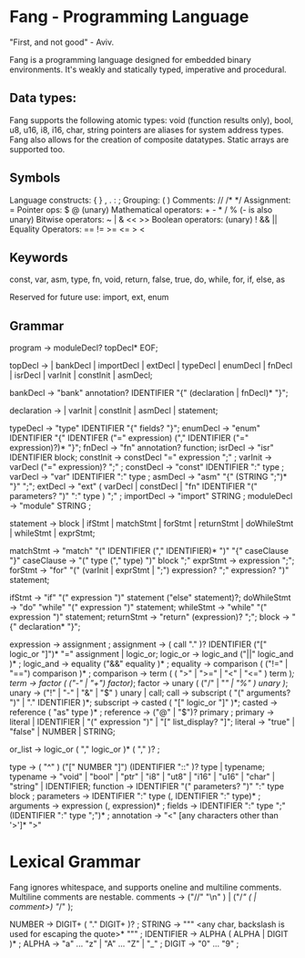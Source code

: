 # Fang - Programming Language

"First, and not good" - Aviv.

Fang is a programming language designed for embedded binary environments.
It's weakly and statically typed, imperative and procedural.

## Data types:
Fang supports the following atomic types: void (function results only), bool, u8, u16, i8, i16, char, string
pointers are aliases for system address types.
Fang also allows for the creation of composite datatypes.
Static arrays are supported too.

## Symbols
Language constructs: { } , . : ;
Grouping: ( )
Comments: // /* */
Assignment: =
Pointer ops: $ @ (unary)
Mathematical operators: + - * / %  (- is also unary)
Bitwise operators: ~ | & << >>
Boolean operators: (unary) ! && ||
Equality Operators: == != >= <= > <

## Keywords
const, var, asm, type, fn, void, return, 
false, true, do, while, for, if, else, as

Reserved for future use: import, ext, enum

## Grammar

program -> moduleDecl? topDecl* EOF;

topDecl -> 
  | bankDecl
  | importDecl
  | extDecl
  | typeDecl 
  | enumDecl 
  | fnDecl 
  | isrDecl 
  | varInit 
  | constInit 
  | asmDecl;

bankDecl -> "bank" annotation? IDENTIFIER "{" (declaration | fnDecl)* "}";

declaration -> 
  | varInit 
  | constInit 
  | asmDecl
  | statement;

typeDecl -> "type" IDENTIFIER "{" fields? "}";
enumDecl -> "enum" IDENTIFIER "{" IDENTIFER ("=" expression) ("," IDENTIFIER ("=" expression)?)* "}";
fnDecl -> "fn" annotation? function;
isrDecl -> "isr" IDENTIFIER block;
constInit -> constDecl "=" expression ";" ;
varInit -> varDecl ("=" expression)? ";" ;
constDecl -> "const" IDENTIFIER ":" type ;
varDecl -> "var" IDENTIFIER ":" type ;
asmDecl -> "asm" "{" (STRING ";")* "}" ";";
extDecl -> "ext" ( varDecl | constDecl | "fn" IDENTIFIER "(" parameters? ")" ":" type ) ";" ;
importDecl -> "import" STRING ;
moduleDecl -> "module" STRING ;

statement  -> block
            | ifStmt
            | matchStmt
            | forStmt
            | returnStmt
            | doWhileStmt
            | whileStmt
            | exprStmt;

matchStmt  -> "match" "(" IDENTIFIER ("," IDENTIFIER)* ")" "{" caseClause "}"
caseClause -> "(" type ("," type) ")" block ";"
exprStmt   -> expression ";";
forStmt    -> "for" "(" 
              (varInit | exprStmt | ";")
              expression? ";"
              expression? ")" statement;

ifStmt     -> "if" "(" expression ")" statement ("else" statement)?;
doWhileStmt  -> "do" "while" "(" expression ")" statement;
whileStmt  -> "while" "(" expression ")" statement;
returnStmt -> "return" (expression)? ";";
block      -> "{" declaration* "}";

expression -> assignment ;
assignment -> ( call "." )? IDENTIFIER ("[" logic_or "]")* "=" assignment | logic_or;
logic_or   -> logic_and ("||" logic_and )* ;
logic_and  -> equality ("&&" equality )* ;
equality   -> comparison ( ("!=" | "==") comparison )* ;
comparison -> term ( ( ">" | ">=" | "<" | "<=" ) term )*;
term       -> factor ( ("-" | "+") factor)*;
factor     -> unary ( ("/" | "*" | "%" ) unary )*;
unary      -> ("!" | "-" | "&" | "$" ) unary | call;
call       -> subscript ( "(" arguments? ")" | "." IDENTIFIER )*;
subscript  -> casted ( "[" logic_or "]" )*; 
casted     -> reference ( "as" type )* ; 
reference  -> ("@" | "$")? primary ;
primary    -> literal | IDENTIFIER | "(" expression ")" | "[" list_display? "]";
literal    -> "true" | "false" | NUMBER | STRING;  

or_list -> logic_or ( "," logic_or )* ( "," )? ;

type       -> ( "^" ) ("[" NUMBER "]") (IDENTIFIER "::" )? type | typename;
typename   -> "void" | "bool" | "ptr" | "i8" | "ut8" 
            | "i16" | "u16" | "char" | "string" | IDENTIFIER; 
function   -> IDENTIFIER "(" parameters? ")" ":" type block ;
parameters -> IDENTIFIER ":" type (, IDENTIFIER ":" type)* ;
arguments  -> expression (, expression)* ;
fields     -> IDENTIFIER ":" type ";" (IDENTIFIER ":" type ";")* ;
annotation -> "<" [any characters other than '>']* ">"

# Lexical Grammar
Fang ignores whitespace, and supports oneline and multiline comments. Multiline comments are nestable.
comments -> ("//" <any char> "\n" ) | ("/*" (<any char> | comment>) "*/" );

NUMBER     -> DIGIT+ ( "." DIGIT+ )? ;
STRING     -> "\"" <any char, backslash is used for escaping the quote>* "\"" ;
IDENTIFIER -> ALPHA ( ALPHA | DIGIT )* ;
ALPHA      -> "a" ... "z" | "A" ... "Z" | "_" ;
DIGIT      -> "0" ... "9" ;
